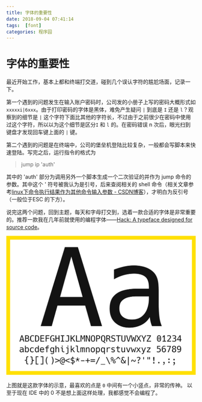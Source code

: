 ```yaml
---
title: 字体的重要性
date: 2018-09-04 07:41:14
tags:  [font]
categories: 程序园
---
```


# 字体的重要性

最近开始工作，基本上都和终端打交道，碰到几个误认字符的尴尬场面，记录一下。

第一个遇到的问题发生在输入账户密码时，公司发的小册子上写的密码大概形式如`xxxxxi|6xxx`。由于打印密码的字体是黑体，难免产生疑问 `|` 到底是 `I` 还是 `l`？观察到的细节是 `|` 这个字符下面比其他的字符长，不过由于之前很少在密码中使用过这个字符，所以以为这个细节是区分`I` 和 `l` 的。在密码错误 n 次后，眼光扫到键盘才发现回车键上面的 `|` 键。

第二个遇到的问题是在终端中，公司的堡垒机登陆比较复杂，一般都会写脚本来快速登陆。写完之后，运行指令的格式为 

> jump ip 	&apos;auth&apos; 

其中的 &apos;auth&apos; 部分为调用另外一个脚本生成一个二次验证的并作为 jump 命令的参数。其中这个 &apos; 符号被我认为是引号，后来查阅相关的 shell 命令（相关文章参考[linux下命令执行结果作为其他命令输入参数 - CSDN博客](https://blog.csdn.net/a515983690/article/details/51554297/)），才明白为反引号（一般位于ESC 的下方）。

说完这两个问题，回到主题，每天和字母打交到，选着一款合适的字体是非常重要的。推荐一款我在几年前就使用的编程字体——[Hack: A typeface designed for source code](https://github.com/source-foundry/Hack)。

![Hack 字体示意](/file/15348602272400.png)

上图就是这款字体的示意，最喜欢的点是 `0` 中间有一个小竖点，非常的传神。 以至于现在 IDE 中的 0 不是想上面这样处理，我都感觉不会编程了。
